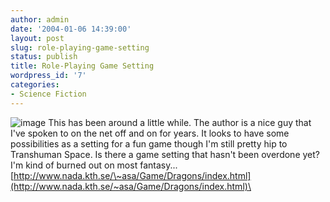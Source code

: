 ```yaml
---
author: admin
date: '2004-01-06 14:39:00'
layout: post
slug: role-playing-game-setting
status: publish
title: Role-Playing Game Setting
wordpress_id: '7'
categories:
- Science Fiction
---
```


![image](http://www.nada.kth.se/~asa/Game/Dragons/drakkross.GIF) This
has been around a little while. The author is a nice guy that I've
spoken to on the net off and on for years. It looks to have some
possibilities as a setting for a fun game though I'm still pretty hip to
Transhuman Space. Is there a game setting that hasn't been overdone yet?
I'm kind of burned out on most fantasy...
[http://www.nada.kth.se/\~asa/Game/Dragons/index.html](http://www.nada.kth.se/~asa/Game/Dragons/index.html)\

